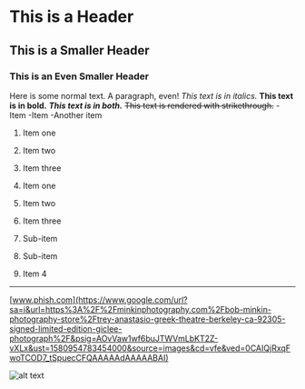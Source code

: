 # This is a Header
## This is a Smaller Header
### This is an Even Smaller Header
Here is some normal text. A paragraph, even!
_This text is in italics._
**This text is in bold.**
**_This text is in both._**
~~This text is rendered with strikethrough.~~
-Item
-Item
-Another item
 1. Item one
 2. Item two
 3. Item three

 1. Item one
 2. Item two
 3. Item three
  1. Sub-item
  2. Sub-item
 4. Item 4

 ---

 [www.phish.com](https://www.google.com/url?sa=i&url=https%3A%2F%2Fminkinphotography.com%2Fbob-minkin-photography-store%2Ftrey-anastasio-greek-theatre-berkeley-ca-92305-signed-limited-edition-giclee-photograph%2F&psig=AOvVaw1wf6buJTWVmLbKT2Z-vXLx&ust=1580954783454000&source=images&cd=vfe&ved=0CAIQjRxqFwoTCOD7_tSpuecCFQAAAAAdAAAAABAI)

![alt text](./Trey-Anastasio_2009.jpg)

